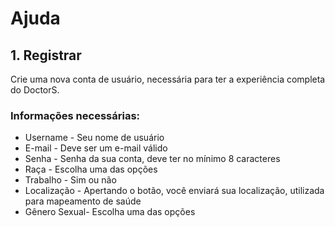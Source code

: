 # Ajuda
## 1. Registrar
Crie uma nova conta de usuário, necessária para ter a experiência completa do DoctorS.
### Informações necessárias:
- Username - Seu nome de usuário
- E-mail - Deve ser um e-mail válido
- Senha - Senha da sua conta, deve ter no mínimo 8 caracteres
- Raça - Escolha uma das opções
- Trabalho - Sim ou não
- Localização - Apertando o botão, você enviará sua localização, utilizada para mapeamento de saúde
- Gênero Sexual- Escolha uma das opções
